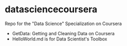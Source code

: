 # datasciencecoursera

Repo for the "Data Science" Specialization on Coursera

* GetData: Getting and Cleaning Data on Coursera
* HelloWorld.md is for Data Scientist's Toolbox
